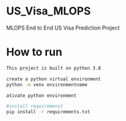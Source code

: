 # US_Visa_MLOPS 
MLOPS End to End US Visa Prediction Project

# How to run

```bash
This project is built on python 3.8

create a python virtual environment
python -m venv environmentname

ativate python environment

#install requiremenst
pip install -r requirements.txt
```